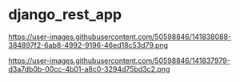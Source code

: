 # django_rest_app


https://user-images.githubusercontent.com/50598846/141838088-384897f2-6ab8-4992-9196-46ed18c53d79.png

https://user-images.githubusercontent.com/50598846/141837979-d3a7db0b-00cc-4b01-a8c0-3294d75bd3c2.png
